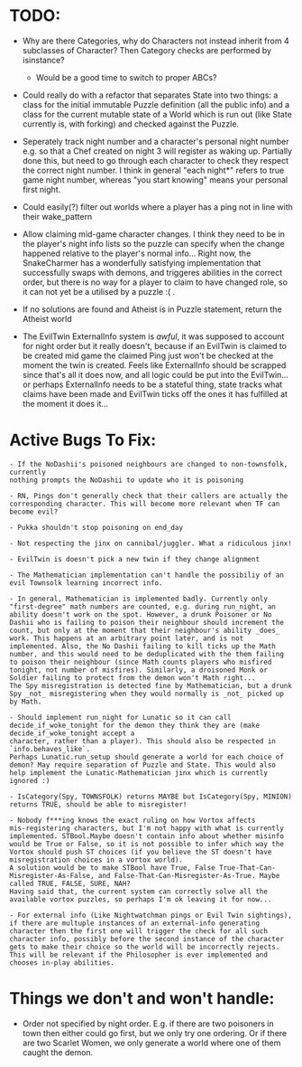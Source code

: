 # TODO:
 - Why are there Categories, why do Characters not instead inherit from 4 subclasses of Character? Then Category checks are performed by isinstance?
 	- Would be a good time to switch to proper ABCs?

 - Could really do with a refactor that separates State into two things: a class for the initial immutable Puzzle definition (all the public info) and a class for the current mutable state of a World which is run out (like State currently is, with forking) and checked against the Puzzle.

 - Seperately track night number and a character's personal night number
   e.g. so that a Chef created on night 3 will register as waking up. Partially done this, but need to go through each character to check they respect the correct night number. I think in general "each night*" refers to true game night number, whereas "you start knowing" means your personal first night.

 - Could easily(?) filter out worlds where a player has a ping not in line with their wake_pattern

 - Allow claiming mid-game character changes. I think they need to be in the player's night info lists so the puzzle can specify when the change happened relative to the player's normal info... Right now, the SnakeCharmer has a wonderfully satisfying implementation that successfully swaps with demons, and triggeres abilities in the correct order, but there is no way for a player to claim to have changed role, so it can not yet be a utilised by a puzzle :( .

 - If no solutions are found and Atheist is in Puzzle statement, return the Atheist world

 - The EvilTwin ExternalInfo system is _awful_, it was supposed to account for night order but it really doesn't, because if an EvilTwin is claimed to be created mid game the claimed Ping just won't be checked at the moment the twin is created. Feels like ExternalInfo should be scrapped since that's all it does now, and all logic could be put into the EvilTwin... or perhaps ExternalInfo needs to be a stateful thing, state tracks what claims have been made and EvilTwin ticks off the ones it has fulfilled at the moment it does it...


# Active Bugs To Fix:

	- If the NoDashii's poisoned neighbours are changed to non-townsfolk, currently
	nothing prompts the NoDashii to update who it is poisoning

	- RN, Pings don't generally check that their callers are actually the
	corresponding character. This will become more relevant when TF can become evil?

	- Pukka shouldn't stop poisoning on end_day

	- Not respecting the jinx on cannibal/juggler. What a ridiculous jinx!

	- EvilTwin is doesn't pick a new twin if they change alignment

	- The Mathematician implementation can't handle the possibiliy of an evil Townsolk learning incorrect info.

	- In general, Mathematician is implemented badly. Currently only "first-degree" math numbers are counted, e.g. during run_night, an ability doesn't work on the spot. However, a drunk Poisoner or No Dashii who is failing to poison their neighbour should increment the count, but only at the moment that their neighbour's ability _does_ work. This happens at an arbitrary point later, and is not implemented. Also, the No Dashii failing to kill ticks up the Math number, and this would need to be deduplicated with the them failing to poison their neighbour (since Math counts players who misfired tonight, not number of misfires). Similarly, a droisoned Monk or Soldier failing to protect from the demon won't Math right...
	The Spy misregistration is detected fine by Mathematician, but a drunk Spy _not_ misregistering when they would normally is _not_ picked up by Math.

	- Should implement run_night for Lunatic so it can call decide_if_woke_tonight for the demon they think they are (make decide_if_woke_tonight accept a 
	character, rather than a player). This should also be respected in `info.behaves_like`.
	Perhaps Lunatic.run_setup should generate a world for each choice of demon? May require separation of Puzzle and State. This would also help implement the Lunatic-Mathematician jinx which is currently ignored :)

	- IsCategory(Spy, TOWNSFOLK) returns MAYBE but IsCategory(Spy, MINION) 
	returns TRUE, should be able to misregister!

	- Nobody f***ing knows the exact ruling on how Vortox affects 
	mis-registering characters, but I'm not happy with what is currently implemented. STBool.Maybe doesn't contain info about whether misinfo would be True or False, so it is not possible to infer which way the Vortox should push ST choices (if you believe the ST doesn't have misregistration choices in a vortox world).
	A solution would be to make STBool have True, False True-That-Can-Misregister-As-False, and False-That-Can-Misregister-As-True. Maybe called TRUE, FALSE, SURE, NAH?
	Having said that, the current system can correctly solve all the available vortox puzzles, so perhaps I'm ok leaving it for now...

	- For external info (Like Nightwatchman pings or Evil Twin sightings), if there are multuple instances of an external-info generating character then the first one will trigger the check for all such character info, possibly before the second instance of the character gets to make their choice so the world will be incorrectly rejects. This will be relevant if the Philosopher is ever implemented and chooses in-play abilities.


# Things we don't and won't handle:

 - Order not specified by night order. E.g. if there are two poisoners in town then either could go first, but we only try one ordering. Or if there are two Scarlet Women, we only generate a world where one of them caught the demon.